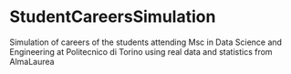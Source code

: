 # StudentCareersSimulation
Simulation of careers of the students attending Msc in Data Science and Engineering at Politecnico di Torino using real data and statistics from AlmaLaurea
